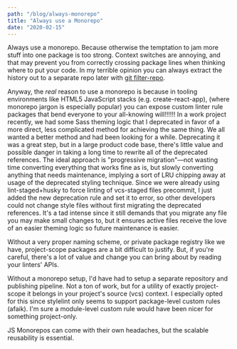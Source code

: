 ```yaml
---
path: "/blog/always-monorepo"
title: "Always use a Monorepo"
date: "2020-02-15"
---
```


Always use a monorepo. Because otherwise the temptation to jam more stuff into one package is too strong.
Context switches are annoying, and that may prevent you from correctly crossing package lines when thinking
where to put your code. In my terrible opinion you can always extract the history out to
a separate repo later with [git filter-repo](https://github.com/newren/git-filter-repo).

Anyway, the *real* reason to use a monorepo is because in tooling environments like HTML5
JavaScript stacks (e.g. create-react-app),
(where monorepo jargon is especially popular) you can expose custom linter rule packages that
bend everyone to your all-knowing will!!!!!! In a work project recently, we had some Sass theming logic
that I deprecated in favor of a more direct, less complicated method for achieving the same thing.
We all wanted a better method and had been looking for a while.
Deprecating it was a great step, but in a large product code base, there's little value and
possible danger in taking a long time to rewrite all of the deprecated references.
The ideal approach is "progressive migration"&mdash;not wasting time converting everything
that works fine as is, but slowly converting anything that needs maintenance, implying a
sort of LRU chipping away at usage of the deprecated styling technique. Since we were already using
lint-staged+husky to force linting of vcs-staged files precommit, I just added the new
deprecation rule and set it to error, so
other developers could not change style files without first migrating the deprecated references.
It's a tad intense since it still
demands that you migrate any file you may make small changes to, but it ensures active files receive
the love of an easier theming logic so future maintenance is easier.

Without a very proper naming scheme, or private package registry like we have, project-scope
packages are a bit difficult to justify. But, if you're careful, there's a lot of value and change
you can bring about by reading your linters' APIs.

Without a monorepo setup, I'd have had to setup a separate repository and publishing pipeline. Not
a ton of work, but for a utility of exactly project-scope it belongs in your project's source
(vcs) context. I especially opted for this since stylelint only seems to support package-level
custom rules (afaik). I'm sure a module-level custom rule would have been nicer for something
project-only.

JS Monorepos can come with their own headaches, but the scalable reusability is essential.
